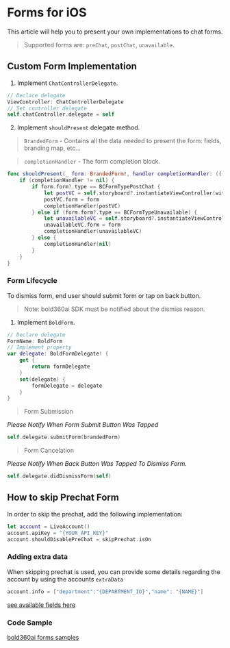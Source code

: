 # Forms for iOS
This article will help you to present your own implementations to chat forms.
> Supported forms are: `preChat`, `postChat`, `unavailable`.

## Custom Form Implementation

1. Implement `ChatControllerDelegate`.

```swift
// Declare delegate
ViewController: ChatControllerDelegate
// Set controller delegate
self.chatController.delegate = self
```

2. Implement `shouldPresent` delegate method.

>`BrandedForm` - Contains all the data needed to present the form: fields, branding map, etc...

>`completionHandler` - The form completion block. 

```swift
func shouldPresent(_ form: BrandedForm!, handler completionHandler: (((UIViewController & BoldForm)?) -> Void)!) {
    if (completionHandler != nil) {
        if form.form?.type == BCFormTypePostChat {
            let postVC = self.storyboard?.instantiateViewController(withIdentifier: "postChat") as! PostChatViewController
            postVC.form = form
            completionHandler(postVC)
        } else if (form.form?.type == BCFormTypeUnavailable) {
            let unavailableVC = self.storyboard?.instantiateViewController(withIdentifier: "unavailable") as! UnavailableViewController
            unavailableVC.form = form
            completionHandler(unavailableVC)
        } else {
            completionHandler(nil)
        }
    }
}
```

### Form Lifecycle

To dismiss form, end user should submit form or tap on back button.

>Note: bold360ai SDK must be notified about the dismiss reason.

1. Implement `BoldForm`.

```swift
// Declare delegate
FormName: BoldForm
// Implement property
var delegate: BoldFormDelegate! {
    get {
        return formDelegate
    }
    set(delegate) {
        formDelegate = delegate
    }
}
```

>Form Submission 

*Please Notify When Form Submit Button Was Tapped*

```swift
self.delegate.submitForm(brandedForm)
```

>Form Cancelation

*Please Notify When Back Button Was Tapped To Dismiss Form.* 

```swift
self.delegate.didDismissForm(self)
```

## How to skip Prechat Form

In order to skip the prechat, add the following implementation:

```swift
let account = LiveAccount()
account.apiKey = "{YOUR_API_KEY}"
account.shouldDisablePreChat = skipPrechat.isOn
```

### Adding extra data

When skipping prechat is used, you can provide some details regarding the account by using the accounts `extraData`

```swift
account.info = ["department":"{DEPARTMENT_ID}","name": "{NAME}"]

```
[see available fields here](https://developer.bold360.com/help/EN/Bold360API/Bold360API/c_bc_sdk_ios_core_integration_chat_session.html)
 
### Code Sample

[bold360ai forms samples](https://github.com/bold360ai/bold360ai-mobile-samples/tree/master/iOS/FormsBasicSample)